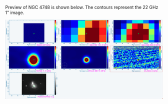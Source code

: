 Preview of NGC 4748 is shown below. The contours represent the 22 GHz 1" image. 

![NGC4748.png](NGC4748.png "NGC4748")

